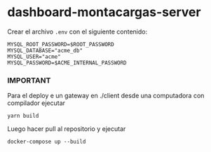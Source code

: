 # dashboard-montacargas-server

Crear el archivo `.env` con el siguiente contenido:

```
MYSQL_ROOT_PASSWORD=$ROOT_PASSWORD
MYSQL_DATABASE="acme_db"
MYSQL_USER="acme"
MYSQL_PASSWORD=$ACME_INTERNAL_PASSWORD
```

### IMPORTANT

Para el deploy e un gateway en ./client desde una computadora con compilador ejecutar

```
yarn build

```

Luego hacer pull al repositorio y ejecutar

```
docker-compose up --build
```
